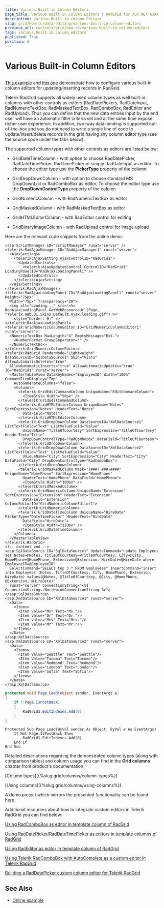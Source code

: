 ```yaml
---
title: Various Built-in Column Editors
page_title: Various Built-in Column Editors | RadGrid for ASP.NET AJAX Documentation
description: Various Built-in Column Editors
slug: grid/how-to/data-editing/various-built-in-column-editors
previous_url: controls/grid/how-to/various-built-in-column-editors
tags: various,built-in,column,editors
published: True
position: 5
---
```


# Various Built-in Column Editors



##

[This example](https://demos.telerik.com/aspnet-ajax/grid/examples/generalfeatures/columntypes/defaultcs.aspx) and [this one](https://demos.telerik.com/aspnet-ajax/controls/examples/integration/raduploadinajaxifiedgrid/defaultcs.aspx?product=grid) demonstrate how to configure various built-in column editors for updating/inserting records in RadGrid.

Telerik RadGrid supports all widely used column types as well built-in columns with other controls as editors (RadDatePickers, RadDateInput, RadNumericTextBox, RadMaskedTextBox, RadComboBox, RadEditor and RadUpload). Thus you can define that the new data entries input by the end user will have an automatic filter criteria set and at the same time expose richer user experience. In addition, two-way data-binding is supported out-of-the-box and you do not need to write a single line of code to update/insert/delete records in the grid having any column editor type (see the source code under the tabs below).

The supported column types with other controls as editors are listed below:

* GridDateTimeColumn - with option to choose RadDatePicker, RadDateTimePicker, RadTimePicker or simply RadDateInput as editor. To choose the editor type use the **PickerType** property of the column

* GridDropDownColumn - with option to choose standard MS DropDownList or RadComboBox as editor. To choose the editor type use the **DropDownControlType** property of the column

* GridNumericColumn - with RadNumericTextBox as editor

* GridMaskedColumn - with RadMaskedTextBox as editor

* GridHTMLEditorColumn - with RadEditor control for editing

* GridBinaryImageColumn - with RadUpload control for image upload

Here are the relevant code snippets from the online demo:



````ASP.NET
<asp:ScriptManager ID="ScriptManager" runat="server" />
<telerik:RadAjaxManager ID="RadAjaxManager1" runat="server">
  <AjaxSettings>
    <telerik:AjaxSetting AjaxControlID="RadGrid1">
      <UpdatedControls>
        <telerik:AjaxUpdatedControl ControlID="RadGrid1" LoadingPanelID="RadAjaxLoadingPanel1" />
      </UpdatedControls>
    </telerik:AjaxSetting>
  </AjaxSettings>
</telerik:RadAjaxManager>
<telerik:RadAjaxLoadingPanel ID="RadAjaxLoadingPanel1" runat="server" Height="75px"
  Width="75px" Transparency="20">
  <img alt="Loading..." src='<%= RadAjaxLoadingPanel.GetWebResourceUrl(Page, "Telerik.Web.UI.Skins.Default.Ajax.loading.gif") %>'
    style="border: 0;" />
</telerik:RadAjaxLoadingPanel>
<telerik:GridNumericColumnEditor ID="GridNumericColumnEditor1" runat="server">
  <NumericTextBox MaxLength="4" EmptyMessage="Ext.">
    <NumberFormat GroupSeparator="" />
  </NumericTextBox>
</telerik:GridNumericColumnEditor>
<telerik:RadGrid RenderMode="Lightweight" DataSourceID="SqlDataSource1" Skin="Vista" AllowAutomaticDeletes="true"
  AllowAutomaticInserts="true" AllowAutomaticUpdates="true" ID="RadGrid1" runat="server">
  <MasterTableView DataKeyNames="EmployeeID" Width="100%" CommandItemDisplay="Top"
    AutoGenerateColumns="false">
    <Columns>
      <telerik:GridEditCommandColumn UniqueName="EditCommandColumn">
        <ItemStyle Width="50px" />
      </telerik:GridEditCommandColumn>
      <telerik:GridHTMLEditorColumn UniqueName="Notes" SortExpression="Notes" HeaderText="Notes"
        DataField="Notes">
      </telerik:GridHTMLEditorColumn>
      <telerik:GridDropDownColumn DataSourceID="XmlDataSource1" ListTextField="Text" ListValueField="Value"
        UniqueName="TitleOfCourtesy" SortExpression="TitleOfCourtesy" HeaderText="Title"
        DropDownControlType="RadComboBox" DataField="TitleOfCourtesy">
      </telerik:GridDropDownColumn>
      <telerik:GridDropDownColumn DataSourceID="XmlDataSource2" ListTextField="Text" ListValueField="Value"
        UniqueName="City" SortExpression="City" HeaderText="City" DataField="City" DropDownControlType="RadComboBox">
      </telerik:GridDropDownColumn>
      <telerik:GridMaskedColumn Mask="(###) ###-####" UniqueName="HomePhone" SortExpression="HomePhone"
        HeaderText="HomePhone" DataField="HomePhone">
        <ItemStyle Width="100px" />
      </telerik:GridMaskedColumn>
      <telerik:GridNumericColumn UniqueName="Extension" SortExpression="Extension" HeaderText="Extension"
        DataField="Extension" ColumnEditorID="GridNumericColumnEditor1">
      </telerik:GridNumericColumn>
      <telerik:GridDateTimeColumn UniqueName="HireDate" PickerType="DateTimePicker" HeaderText="HireDate"
        DataField="HireDate">
        <ItemStyle Width="120px" />
      </telerik:GridDateTimeColumn>
    </Columns>
  </MasterTableView>
</telerik:RadGrid>
<!-- content end -->
<asp:SqlDataSource ID="SqlDataSource1" UpdateCommand="update Employees set Notes=@Notes, TitleOfCourtesy=@TitleOfCourtesy, City=@City, HomePhone=@HomePhone, Extension=@Extension, HireDate=@HireDate where EmployeeID=@EmployeeID"
  SelectCommand="SELECT top 3 * FROM Employees" InsertCommand="insert into Employees (Notes, TitleOfCourtesy, City, HomePhone, Extension, HireDate) values(@Notes, @TitleOfCourtesy, @City, @HomePhone, @Extension, @HireDate)"
  runat="server" ConnectionString="<%$ ConnectionStrings:NorthwindConnectionString %>">        
</asp:SqlDataSource>
<asp:XmlDataSource ID="XmlDataSource1" runat="server">
  <Data>                
    <Items>                      
      <Item Value="Ms" Text="Ms."/>
      <Item Value="Dr" Text="Dr."/>
      <Item Value="Mrs" Text="Mrs."/>                      
      <Item Value="Mr" Text="Mr."/>                
    </Items>            
  </Data>
</asp:XmlDataSource>
<asp:XmlDataSource ID="XmlDataSource2" runat="server">
  <Data>                
    <Items>                      
      <Item Value="Seattle" Text="Seattle"/>                      
      <Item Value="Tacoma" Text="Tacoma"/>                     
      <Item Value="Redmond" Text="Redmond"/>                      
      <Item Value="London" Text="London"/>                      
      <Item Value="Sofia" Text="Sofia"/>                
    </Items>            
  </Data>
</asp:XmlDataSource>
````
````C#
protected void Page_Load(object sender, EventArgs e)
{
    if (!Page.IsPostBack)
    {
        RadGrid1.EditIndexes.Add(0);
    }
}
````
````VB
Protected Sub Page_Load(ByVal sender As Object, ByVal e As EventArgs)
    If Not Page.IsPostBack Then
        RadGrid1.EditIndexes.Add(0)
    End If
End Sub
````


Detailed descriptions regarding the demonstrated column types (along with comparison tables) and column usage you can find in the **Grid columns** chapter from product's documentation:

[Column types]({%slug grid/columns/column-types%})

[Using columns]({%slug grid/columns/using-columns%})

A demo project which mirrors the presented functionality can be found [here](https://www.telerik.com/support/kb/article/b454K-kkb-b454T-a-b454c-a.aspx).

Additional resources about how to integrate custom editors in Telerik RadGrid you can find below:

[Using RadComboBox as editor in template column of RadGrid](https://www.telerik.com/support/kb/article/b454K-gmk-b454T-cbb.aspx)

[Using RadDatePicker/RadDateTimePicker as editors in template columns of RadGrid](https://www.telerik.com/support/kb/article/b454K-gmg-b454T-cbb.aspx)

[Using RadEditor as editor in template column of RadGrid](https://www.telerik.com/support/kb/article/b454K-tae-b454T-cbb.aspx)

[ Using Telerik RadComboBox with AutoComplete as a custom editor in Telerik RadGrid ](https://www.telerik.com/support/kb/article/b454K-gca-b454T-cbb.aspx)

[ Building a RadDatePicker custom column editor for Telerik RadGrid ](https://www.telerik.com/community/code-library/submission/b311D-dgkaa.aspx)

## See Also

 * [Online example](https://demos.telerik.com/aspnet/Controls/Examples/Integration/GridEditorAndCombo/DefaultCS.aspx)
